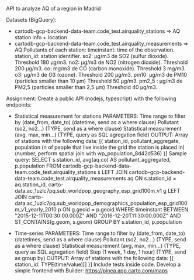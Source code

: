 API to analyze AQ of a region in Madrid

Datasets (BigQuery):

- cartodb-gcp-backend-data-team.code_test.airquality_stations => AQ station info + location
- cartodb-gcp-backend-data-team.code_test.airquality_measurements => AQ Pollutants of each station:
  timeinstant: time of the observation.
  station_id: station identifier.
  so2: μg/m3 de SO2 (sulfur dioxide). Threshold 180 μg/m3.
  no2: μg/m3 de NO2 (nitrogen dioxide). Threshold 200 μg/m3.
  co: mg/m3 de CO (carbon monoxide). Threshold 3 mg/m3.
  o3: μg/m3 de O3 (ozone). Threshold 200 μg/m3.
  pm10: μg/m3 de PM10 (particles smaller than 10 μm) Threshold 50 μg/m3.
  pm2_5 : μg/m3 de PM2,5 (particles smaller than 2,5 μm) Threshold 40 μg/m3.

Assignment: Create a public API (nodejs, typescript) with the following endpoints:

- Statistical measurement for stations
  PARAMETERS:
  Time range to filter by (date_from, date_to) (datetime, send as a where clause)
  Pollutant (so2, no2...) (TYPE, send as a where clause)
  Statistical measurement (avg, max, min...) (TYPE, query as SQL agregation field)
  OUTPUT:
  Array of stations with the following data: [{
  station_id,
  pollutant_aggregate,
  population (n of people that live inside the grid the station is placed in) (number, perform spatial join with wp_population_8d42d536)
  }]
  Sample query: SELECT s.station_id, avg(aq.co) AS pollutant_aggregated, p.population FROM cartodb-gcp-backend-data-team.code_test.airquality_stations s LEFT JOIN cartodb-gcp-backend-data-team.code_test.airquality_measurements aq ON s.station_id = aq.station_id, carto-data.ac_1uzlc7pq.sub_worldpop_geography_esp_grid100m_v1 g LEFT JOIN carto-data.ac_1uzlc7pq.sub_worldpop_demographics_population_esp_grid100m_v1_yearly_2010 p ON g.geoid = p.geoid WHERE timeinstant BETWEEN \"2015-12-11T00:30:00.000Z\" AND \"2016-12-20T11:30:00.000Z\" AND ST_CONTAINS(g.geom, s.geom) GROUP BY s.station_id, p.population

- Time-series
  PARAMETERS:
  Time range to filter by (date_from, date_to) (datetimes, send as a where clause)
  Pollutant (so2, no2...) (TYPE, send as a where clause)
  Statistical measurement (avg, max, min...) (TYPE, query as SQL agregation field)
  Step (1 week, 1 day, 1 hour) (TYPE, send as group by)
  OUTPUT:
  Array of stations with the following data: [{
  station_id: TYPE(time/value)[]
  }]
  Include tests inside code.
  Develop a simple frontend with Builder: https://pinea.app.carto.com/maps
